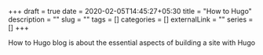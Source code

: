 +++ 
draft = true
date = 2020-02-05T14:45:27+05:30
title = "How to Hugo"
description = ""
slug = "" 
tags = []
categories = []
externalLink = ""
series = []
+++

How to Hugo blog is about the essential aspects of building a site with Hugo
